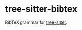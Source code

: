 # tree-sitter-bibtex

BibTeX grammar for [tree-sitter](https://github.com/tree-sitter/tree-sitter).
